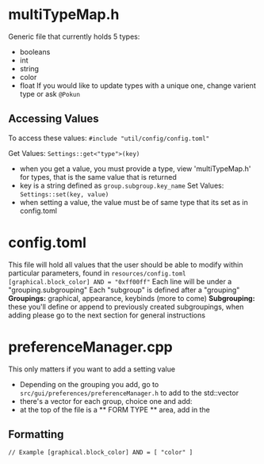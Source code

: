 # multiTypeMap.h 
Generic file that currently holds 5 types:
- booleans
- int
- string
- color
- float
If you would like to update types with a unique one, change varient type or ask `@Pokun`

## Accessing Values
To access these values: `#include "util/config/config.toml"`

Get Values: `Settings::get<"type">(key)`
- when you get a value, you must provide a type, view 'multiTypeMap.h' for types, that is the same value that is returned
- key is a string defined as `group.subgroup.key_name`
Set Values: `Settings::set(key, value)`
- when setting a value, the value must be of same type that its set as in config.toml 

# config.toml
This file will hold all values that the user should be able to modify within particular parameters, found in `resources/config.toml`
`
[graphical.block_color]
AND = "0xff00ff"
`
Each line will be under a "grouping.subgrouping"
Each "subgroup" is defined after a "grouping"
**Groupings:** graphical, appearance, keybinds (more to come)
**Subgrouping:** these you'll define or append to previously created subgroupings, when adding please go to the next section for general instructions 

# preferenceManager.cpp
This only matters if you want to add a setting value
- Depending on the grouping you add, go to `src/gui/preferences/preferenceManager.h` to add to the std::vector
- there's a vector for each group, choice one and add:
 - at the top of the file is a ** FORM TYPE ** area, add in the


  

## Formatting
`
// Example
[graphical.block_color]
AND = [ "color" ]
`


